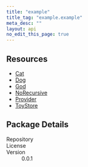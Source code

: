 ```yaml
---
title: "example"
title_tag: "example.example"
meta_desc: ""
layout: api
no_edit_this_page: true
---
```


<!-- WARNING: this file was generated by test. -->
<!-- Do not edit by hand unless you're certain you know what you are doing! -->



<h2 id="resources">Resources</h2>
<ul class="api">
    <li><a href="cat" title="Cat"><span class="api-symbol api-symbol--resource"></span>Cat</a></li>
    <li><a href="dog" title="Dog"><span class="api-symbol api-symbol--resource"></span>Dog</a></li>
    <li><a href="god" title="God"><span class="api-symbol api-symbol--resource"></span>God</a></li>
    <li><a href="norecursive" title="NoRecursive"><span class="api-symbol api-symbol--resource"></span>NoRecursive</a></li>
    <li><a href="provider" title="Provider"><span class="api-symbol api-symbol--resource"></span>Provider</a></li>
    <li><a href="toystore" title="ToyStore"><span class="api-symbol api-symbol--resource"></span>ToyStore</a></li>
</ul>

<h2 id="package-details">Package Details</h2>
<dl class="package-details">
	<dt>Repository</dt>
	<dd><a href=""></a></dd>
	<dt>License</dt>
	<dd></dd>
	<dt>Version</dt>
	<dd>0.0.1</dd>
</dl>

